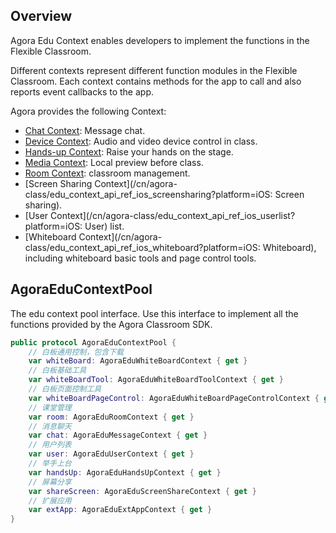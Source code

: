## Overview

Agora Edu Context enables developers to implement the functions in the Flexible Classroom.

Different contexts represent different function modules in the Flexible Classroom. Each context contains methods for the app to call and also reports event callbacks to the app.

Agora provides the following Context:

- [Chat Context](/cn/agora-class/edu_context_api_ref_ios_chat?platform=iOS): Message chat.
- [Device Context](/cn/agora-class/edu_context_api_ref_ios_device?platform=iOS): Audio and video device control in class.
- [Hands-up Context](/cn/agora-class/edu_context_api_ref_ios_handsup?platform=iOS): Raise your hands on the stage.
- [Media Context](/cn/agora-class/edu_context_api_ref_ios_media?platform=iOS): Local preview before class.
- [Room Context](/cn/agora-class/edu_context_api_ref_ios_room?platform=iOS): classroom management.
- [Screen Sharing Context](/cn/agora-class/edu_context_api_ref_ios_screensharing?platform=iOS: Screen sharing).
- [User Context](/cn/agora-class/edu_context_api_ref_ios_userlist?platform=iOS: User) list.
- [Whiteboard Context](/cn/agora-class/edu_context_api_ref_ios_whiteboard?platform=iOS: Whiteboard), including whiteboard basic tools and page control tools.

## AgoraEduContextPool

The edu context pool interface. Use this interface to implement all the functions provided by the Agora Classroom SDK.

```swift
public protocol AgoraEduContextPool {
    // 白板通用控制，包含下载
    var whiteBoard: AgoraEduWhiteBoardContext { get }
    // 白板基础工具
    var whiteBoardTool: AgoraEduWhiteBoardToolContext { get }
    // 白板页面控制工具
    var whiteBoardPageControl: AgoraEduWhiteBoardPageControlContext { get }
    // 课堂管理
    var room: AgoraEduRoomContext { get }
    // 消息聊天
    var chat: AgoraEduMessageContext { get }
    // 用户列表
    var user: AgoraEduUserContext { get }
    // 举手上台
    var handsUp: AgoraEduHandsUpContext { get }
    // 屏幕分享
    var shareScreen: AgoraEduScreenShareContext { get }
    // 扩展应用
    var extApp: AgoraEduExtAppContext { get }
}
```
